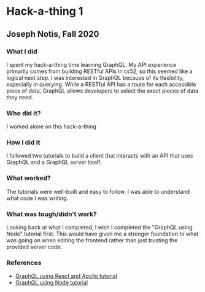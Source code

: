 # Hack-a-thing 1
## Joseph Notis, Fall 2020

### What I did

I spent my hack-a-thing time learning GraphQL. My API experience primarily comes from building RESTful APIs in cs52, so this seemed like a logical next step. I was interested in GraphQL because of its flexibility, especially in querying. While a RESTful API has a route for each accessible piece of data, GraphQL allows developers to select the exact pieces of data they need.

### Who did it?

I worked alone on this hack-a-thing

### How I did it

I followed two tutorials to build a client that interacts with an API that uses GraphQL and a GraphQL server itself.

### What worked?

The tutorials were well-built and easy to follow. I was able to understand what code I was writing. 

### What was tough/didn't work?

Looking back at what I completed, I wish I completed the "GraphQL using Node" tutorial first. This would have given me a stronger foundation to what was going on when editing the frontend rather than just trusting the provided server code.

### References

* [GraphQL using React and Apollo tutorial](https://www.howtographql.com/react-apollo/0-introduction/)
* [GraphQL using Node tutorial](https://www.howtographql.com/graphql-js/0-introduction/)